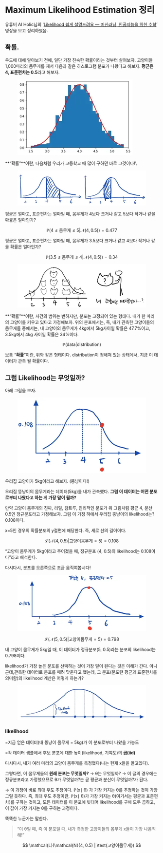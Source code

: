 # Maximum Likelihood Estimation 정리

유튜버 AI Holic님의 ‘[Likelihood 쉽게 설명드려요 — 머신러닝, 인공지능을 위한 수학](https://www.youtube.com/watch?v=mxCmB1WE3R8)’ 영상을 보고 정리하였음.

## 확률. <a href="#8df3" id="8df3"></a>

우도에 대해 알아보기 전에, 일단 가장 친숙한 확률이라는 것부터 살펴보자. 고양이들 1,000마리의 몸무게를 재서 다음과 같은 히스토그램 분포가 나왔다고 해보자. **평균은 4, 표준편차는 0.5**라고 해보자.

<figure><img src="../.gitbook/assets/image (25).png" alt=""><figcaption></figcaption></figure>

**“확률”**이란, 다음처럼 우리가 고등학교 때 많이 구하던 바로 그것이다!\


<figure><img src="../.gitbook/assets/image (2).png" alt=""><figcaption></figcaption></figure>

평균은 얼마고, 표준편차는 얼마일 때, 몸무게가 4보다 크거나 같고 5보다 작거나 같을 확률은 얼마인가?

$$
\mathbb{P}(4 \le \text{몸무게} \le 5|\mathcal{N}(4, 0.5)) =0.477
$$

평균은 얼마고, 표준편차는 얼마일 때, 몸무게가 3.5보다 크거나 같고 4보다 작거나 같을 확률은 얼마인가?

$$
\mathbb{P}(3.5 \le \text{몸무게} \le 4|\mathcal{N}(4, 0.5)) =0.34
$$

<figure><img src="../.gitbook/assets/image (14).png" alt=""><figcaption></figcaption></figure>

**“확률”**이란, 사건의 범위는 변하지만, 분포는 고정되어 있는 형태다. 내가 한 마리의 고양이를 키우고 있다고 가정해보자. 위의 분포에서는, 즉, 내가 관측한 고양이들의 몸무게들 중에서는, 내 고양이의 몸무게가 4kg에서 5kg사이일 확률은 47.7%이고, 3.5kg에서 4kg 사이일 확률은 34%이다.

$$
\mathbb{P}(\text{data} | \text{distribution})
$$

보통 “**확률**”이란, 위와 같은 형태이다. distribution이 정해져 있는 상태에서, 지금 이 데이터가 관측 될 확률이다.



## 그럼 Likelihood는 무엇일까? <a href="#8bef" id="8bef"></a>

아래 그림을 보자.

<figure><img src="../.gitbook/assets/image (13).png" alt=""><figcaption></figcaption></figure>

우리집 고양이가 5kg이라고 해보자. (뚱냥이다!)

우리집 뚱냥이의 몸무게라는 데이터(5kg)를 내가 관측했다. **그럼 이 데이터는 어떤 분포로부터 나왔다고 하는 게 가장 말이 될까?**

만약 고양이 몸무게의 진짜, 리얼, 참트루, 진리적인 분포가 위 그림처럼 평균 4, 분산 0.5인 정규분포라고 가정해보자. 그럼 이 가정 하에서 우리집 뚱냥이의 likelihood는? 0.108이다.

x=5인 경우의 확률분포의 y절편에 해당한다. 즉, 세로 선의 길이이다.

$$
\mathcal{L}(\mathcal{N}(4, 0.5) | \text{고양이몸무게}=5)=0.108
$$

“고양이 몸무게가 5kg이라고 주어졌을 때, 정규분포 (4, 0.5)의 likelihood는 0.108이다”라고 해석한다.

다시다시, 분포를 오른쪽으로 조금 움직여봅시다!

<figure><img src="../.gitbook/assets/image (9).png" alt=""><figcaption></figcaption></figure>

$$
\mathcal{L}(\mathcal{N}(5, 0.5) | \text{고양이몸무게}=5)=0.798
$$

내 고양이 몸무게가 5kg일 때, 이 데이터가 정규분포(5, 0.5)라는 분포의 likelihood는 0.798이다.

likelihood가 가장 높은 분포를 선택하는 것이 가장 말이 된다는 것은 이해가 간다. 아니 근데,관측한 데이터로 분포를 때려 맞춘다고 했는데, 그 분포(분포란 평균과 표준편차를 의미함)의 likelihood 계산은 어떻게 하는가?

<figure><img src="../.gitbook/assets/image (30).png" alt=""><figcaption></figcaption></figure>

### likelihood <a href="#8c4d" id="8c4d"></a>

\=지금 얻은 데이터(내 뚱냥이 몸무게 = 5kg)가 이 분포로부터 나왔을 가능도

\=각 데이터 샘플에서 후보 분포에 대한 높이(likelihood, 기여도)의 **곱(iid)**

다시다시, 내가 여러 마리의 고양이 몸무게를 측정했다(나는 현재 x들을 알고있다).

그렇다면, 이 몸무게들의 **원래 분포는 무엇일까?** → θ는 무엇일까? → 이 글의 경우에는 정규분포라고 가정했으므로 θ가 무엇일까?는 곧 평균과 분산이 무엇일까?가 된다.

→ 이 과정이 바로 최대 우도 추정이다. ℙ(x∣ θ) 가 가장 커지는 θ를 추정하는 것이 가장 그럴 듯하다. 즉, 최대 우도 추정이란, ℙ(x∣ θ)가 가장 커지는 θ(여기서는 평균과 표준편차)를 구하는 것이고, 모든 데이터를 이 분포에 빗대어 likelihood를 구해 모두 곱하고, 이 값이 가장 커지는 θ를 구하는 과정이다.

똑똑한 누군가는 말한다.

> “이 θ일 때, 즉 이 분포일 때, 내가 측정한 고양이들의 몸무게 x들이 가장 나옴직해!”

$$
\mathcal{L}(\mathcal{N}(4, 0.5) | \test{고양이몸무게})
$$

